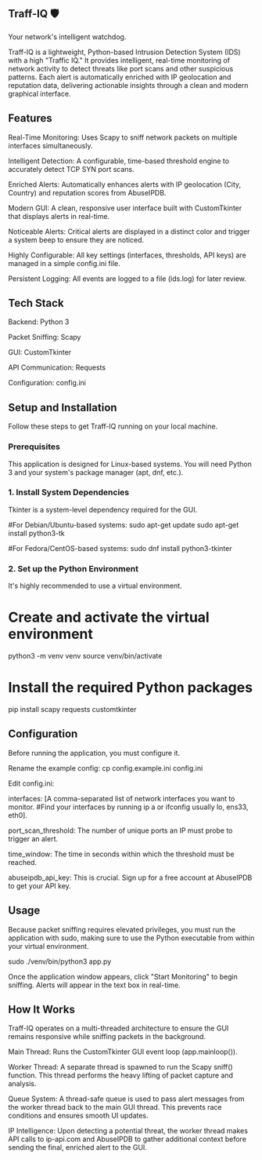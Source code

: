 ## Traff-IQ 🛡️
Your network's intelligent watchdog.

Traff-IQ is a lightweight, Python-based Intrusion Detection System (IDS) with a high "Traffic IQ." It provides intelligent, real-time monitoring of network activity to detect threats like port scans and other suspicious patterns. Each alert is automatically enriched with IP geolocation and reputation data, delivering actionable insights through a clean and modern graphical interface.

## Features
Real-Time Monitoring: Uses Scapy to sniff network packets on multiple interfaces simultaneously.

Intelligent Detection: A configurable, time-based threshold engine to accurately detect TCP SYN port scans.

Enriched Alerts: Automatically enhances alerts with IP geolocation (City, Country) and reputation scores from AbuseIPDB.

Modern GUI: A clean, responsive user interface built with CustomTkinter that displays alerts in real-time.

Noticeable Alerts: Critical alerts are displayed in a distinct color and trigger a system beep to ensure they are noticed.

Highly Configurable: All key settings (interfaces, thresholds, API keys) are managed in a simple config.ini file.

Persistent Logging: All events are logged to a file (ids.log) for later review.

## Tech Stack
Backend: Python 3

Packet Sniffing: Scapy

GUI: CustomTkinter

API Communication: Requests

Configuration: config.ini

## Setup and Installation
Follow these steps to get Traff-IQ running on your local machine.

### Prerequisites
This application is designed for Linux-based systems. You will need Python 3 and your system's package manager (apt, dnf, etc.).

### 1. Install System Dependencies
Tkinter is a system-level dependency required for the GUI.

#For Debian/Ubuntu-based systems:
sudo apt-get update
sudo apt-get install python3-tk

#For Fedora/CentOS-based systems:
sudo dnf install python3-tkinter

### 2. Set up the Python Environment
It's highly recommended to use a virtual environment.

# Create and activate the virtual environment
python3 -m venv venv
source venv/bin/activate

# Install the required Python packages
pip install scapy requests customtkinter

## Configuration
Before running the application, you must configure it.

Rename the example config: cp config.example.ini config.ini

Edit config.ini:

interfaces: [A comma-separated list of network interfaces you want to monitor. #Find your interfaces by running ip a or ifconfig usually lo, ens33, eth0].

port_scan_threshold: The number of unique ports an IP must probe to trigger an alert.

time_window: The time in seconds within which the threshold must be reached.

abuseipdb_api_key: This is crucial. Sign up for a free account at AbuseIPDB to get your API key.

## Usage
Because packet sniffing requires elevated privileges, you must run the application with sudo, making sure to use the Python executable from within your virtual environment.

sudo ./venv/bin/python3 app.py

Once the application window appears, click "Start Monitoring" to begin sniffing. Alerts will appear in the text box in real-time.

## How It Works
Traff-IQ operates on a multi-threaded architecture to ensure the GUI remains responsive while sniffing packets in the background.

Main Thread: Runs the CustomTkinter GUI event loop (app.mainloop()).

Worker Thread: A separate thread is spawned to run the Scapy sniff() function. This thread performs the heavy lifting of packet capture and analysis.

Queue System: A thread-safe queue is used to pass alert messages from the worker thread back to the main GUI thread. This prevents race conditions and ensures smooth UI updates.

IP Intelligence: Upon detecting a potential threat, the worker thread makes API calls to ip-api.com and AbuseIPDB to gather additional context before sending the final, enriched alert to the GUI.
